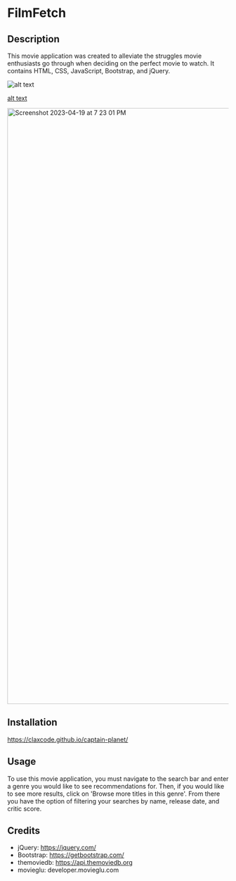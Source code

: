 # FilmFetch

## Description

This movie application was created to alleviate the struggles movie enthusiasts go through when deciding on the perfect movie to watch. It contains HTML, CSS, JavaScript, Bootstrap, and jQuery.

![alt text](../captain-planet/Assets/images/Movie%20Info.png)

[alt text](../captain-planet/Assets/images/search.png)

<img width="1353" alt="Screenshot 2023-04-19 at 7 23 01 PM" src="https://user-images.githubusercontent.com/128011155/233220303-5a8a55b5-973a-437f-90d1-cdb1c71110d7.png">

## Installation

https://claxcode.github.io/captain-planet/

## Usage

To use this movie application, you must navigate to the search bar and enter a genre you would like to see recommendations for. Then, if you would like to see more results, click on 'Browse more titles in this genre'. From there you have the option of filtering your searches by name, release date, and critic score.

## Credits

- jQuery: https://jquery.com/
- Bootstrap: https://getbootstrap.com/
- themoviedb: https://api.themoviedb.org
- movieglu: developer.movieglu.com
